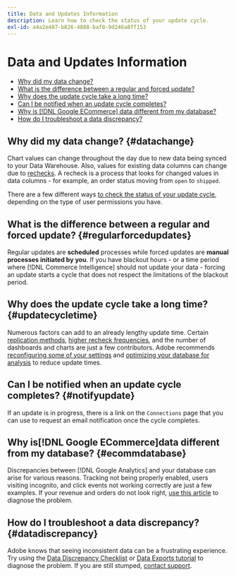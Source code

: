 ```yaml
---
title: Data and Updates Information
description: Learn how to check the status of your update cycle.
exl-id: a4a2e487-b826-4888-baf0-9d246a8ff153
---
```

# Data and Updates Information

* [Why did my data change?](#datachange)
* [What is the difference between a regular and forced update?](#regularforcedupdates)
* [Why does the update cycle take a long time?](#updatecycletime)
* [Can I be notified when an update cycle completes?](#notifyupdate)
* [Why is [!DNL Google ECommerce] data different from my database?](#ecommdatabase)
* [How do I troubleshoot a data discrepancy?](#datadiscrepancy)

## Why did my data change? {#datachange}

Chart values can change throughout the day due to new data being synced to your Data Warehouse. Also, values for existing data columns can change due to [rechecks](../data-warehouse-mgr/cfg-data-rechecks.md). A recheck is a process that looks for changed values in data columns - for example, an order status moving from `open` to `shipped`.

There are a few different ways [to check the status of your update cycle](../../best-practices/check-update-cycle.md), depending on the type of user permissions you have.

## What is the difference between a regular and forced update? {#regularforcedupdates}

Regular updates are **scheduled** processes while forced updates are **manual processes initiated by you**. If you have blackout hours - or a time period where [!DNL Commerce Intelligence] should not update your data - forcing an update starts a cycle that does not respect the limitations of the blackout period.

## Why does the update cycle take a long time? {#updatecycletime}

Numerous factors can add to an already lengthy update time. Certain [replication methods](../data-warehouse-mgr/cfg-replication-methods.md), [higher recheck frequencies](../data-warehouse-mgr/cfg-data-rechecks.md), and the number of dashboards and charts are just a few contributors. Adobe recommends [reconfiguring some of your settings](../../best-practices/reduce-update-cycle-time.md) and [optimizing your database for analysis](../../best-practices/opt-db-analysis.md) to reduce update times.

## Can I be notified when an update cycle completes? {#notifyupdate}

If an update is in progress, there is a link on the `Connections` page that you can use to request an email notification once the cycle completes.

## Why is[!DNL Google ECommerce]data different from my database? {#ecommdatabase}

Discrepancies between [!DNL Google Analytics] and your database can arise for various reasons. Tracking not being properly enabled, users visiting incognito, and click events not working correctly are just a few examples. If your revenue and orders do not look right, [use this article](https://experienceleague.adobe.com/docs/commerce-knowledge-base/kb/troubleshooting/miscellaneous/diagnosing-google-ecommerce-revenue-discrepancies.html?lang=en) to diagnose the problem.

## How do I troubleshoot a data discrepancy? {#datadiscrepancy}

Adobe knows that seeing inconsistent data can be a frustrating experience. Try using the [Data Discrepancy Checklist](https://experienceleague.adobe.com/docs/commerce-knowledge-base/kb/troubleshooting/miscellaneous/diagnosing-a-data-discrepancy.html?lang=en) or [Data Exports tutorial](https://experienceleague.adobe.com/docs/commerce-knowledge-base/kb/troubleshooting/miscellaneous/using-data-exports-to-pinpoint-discrepancies.html?lang=en) to diagnose the problem. If you are still stumped, [contact support](https://experienceleague.adobe.com/docs/commerce-knowledge-base/kb/troubleshooting/miscellaneous/mbi-service-policies.html?lang=en).
